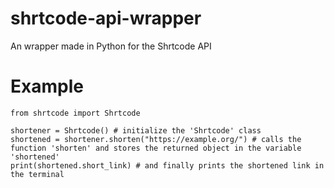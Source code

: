 # shrtcode-api-wrapper
An wrapper made in Python for the Shrtcode API

# Example
```
from shrtcode import Shrtcode

shortener = Shrtcode() # initialize the 'Shrtcode' class
shortened = shortener.shorten("https://example.org/") # calls the function 'shorten' and stores the returned object in the variable 'shortened'
print(shortened.short_link) # and finally prints the shortened link in the terminal
```
